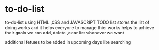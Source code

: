 # to-do-list
to-do-list using HTML ,CSS and JAVASCRIPT
TODO list stores the list of doing works and it helps everyone to manage thier works helps to achieve their goals
we can add, delete ,clear list whenever we want

additional fetures to be added in upcoming days like searching
